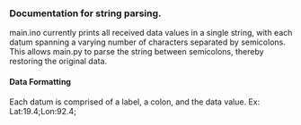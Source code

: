 ### Documentation for string parsing.
main.ino currently prints all received data values in a single string, with each datum spanning a varying number of characters separated by semicolons. This allows main.py to parse the string between semicolons, thereby restoring the original data.

#### Data Formatting
Each datum is comprised of a label, a colon, and the data value. Ex: Lat:19.4;Lon:92.4;
